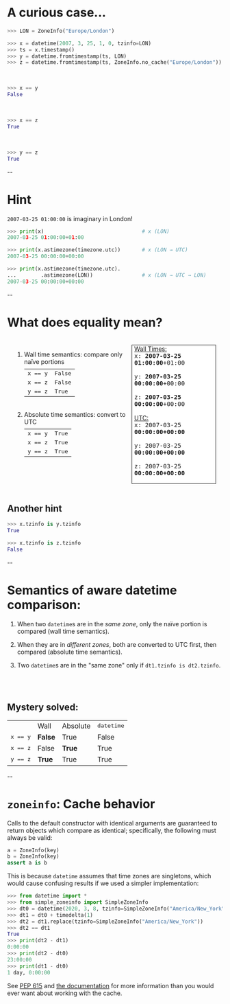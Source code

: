 # A curious case...

```python
>>> LON = ZoneInfo("Europe/London")

>>> x = datetime(2007, 3, 25, 1, 0, tzinfo=LON)
>>> ts = x.timestamp()
>>> y = datetime.fromtimestamp(ts, LON)
>>> z = datetime.fromtimestamp(ts, ZoneInfo.no_cache("Europe/London"))
```
<br/>

```python
>>> x == y
False
```
<fragment/>
<br/>


```python
>>> x == z
True
```
<fragment/>
<br/>

```python
>>> y == z
True
```
<fragment/>

--

# Hint

`2007-03-25 01:00:00` is imaginary in London!

```python
>>> print(x)                                # x (LON)
2007-03-25 01:00:00+01:00

>>> print(x.astimezone(timezone.utc))       # x (LON → UTC)
2007-03-25 00:00:00+00:00

>>> print(x.astimezone(timezone.utc).
...        .astimezone(LON))                # x (LON → UTC → LON)
2007-03-25 00:00:00+00:00
```

--


# What does equality mean?

<div style="display:flex; flex-flow: row nowrap; justify-content: space-between; align-items: flex-start; padding: 1rem;">

<div style="flex-grow: 2">
<ol>
    <li>Wall time semantics: compare only naïve portions<br/>
    <table style="margin-top: 0.5em">
        <tr>
            <td><tt>x == y</tt></td>
            <td><tt>False</tt></td>
        </tr>
        <tr>
            <td><tt>x == z</tt></td>
            <td><tt>False</tt></td>
        </tr>
        <tr>
            <td><tt>y == z</tt></td>
            <td><tt>True</tt></td>
        </tr>
    </table>
    <br/>
    </li>
    <li>Absolute time semantics: convert to UTC<br/>
    <table style="margin-top: 0.5em">
        <tr>
            <td><tt>x == y</tt></td>
            <td><tt>True</tt></td>
        </tr>
        <tr>
            <td><tt>x == z</tt></td>
            <td><tt>True</tt></td>
        </tr>
        <tr>
            <td><tt>y == z</tt></td>
            <td><tt>True</tt></td>
        </tr>
    </table>
    </li>
</ol>
</div>

<div style="border: 1px solid; padding-left: 5px; padding-right: 5px; background: #fff; align-items: flex-start">
<div class="fragment disappearing-fragment nospace-fragment fade-out" data-fragment-index="1">
<u>Wall Times:</u><br/>
<tt>
    x: <b>2007-03-25 01:00:00</b>+01:00<br/><br/>
    y: <b>2007-03-25 00:00:00</b>+00:00<br/><br/>
    z: <b>2007-03-25 00:00:00</b>+00:00<br/><br/>
</tt>
</div>
<div class = "fragment nospace-fragment fade-in " data-fragment-index="1">
<u>UTC:</u><br/>
<tt>
    x: 2007-03-25 <b>00:00:00+00:00</b><br/><br/>
    y: 2007-03-25 <b>00:00:00+00:00</b><br/><br/>
    z: 2007-03-25 <b>00:00:00+00:00</b><br/><br/>
</tt>
</div>
</div>
</div>

## Another hint <!-- .element: class="fragment" data-fragment-index="2" -->

```python
>>> x.tzinfo is y.tzinfo
True
```
<!-- .element: class="fragment" data-fragment-index="2" -->

```python
>>> x.tzinfo is z.tzinfo
False
```
<!-- .element: class="fragment" data-fragment-index="2" -->

--

# Semantics of aware datetime comparison:

1. When two `datetime`s are in the *same zone*, only the naïve portion is compared (wall time semantics).

2. When they are in *different zones*, both are converted to UTC first, then compared (absolute time semantics).

3. Two `datetime`s are in the "same zone" only if `dt1.tzinfo is dt2.tzinfo`.

<br/>
<br/>

## Mystery solved: <!-- .element: class="fragment" data-fragment-index="1" -->

<div class="fragment" data-fragment-index="1" style="text-align:center">
<table>
<tr>
    <td></td>
    <td>Wall</td>
    <td>Absolute</td>
    <td><tt>datetime</tt></td>
</tr>
<tr>
    <td><tt>x == y</tt></td>
    <td><b>False</b></td>
    <td>True</td>
    <td>False</td>
</tr>
<tr>
    <td><tt>x == z</tt></td>
    <td>False</td>
    <td><b>True</b></td>
    <td>True</td>
</tr>
<tr>
    <td><tt>y == z</tt></td>
    <td><b>True</b></td>
    <td>True</td>
    <td>True</td>
</tr>
</table>

</div>

--

# `zoneinfo`: Cache behavior

   Calls to the default constructor with identical arguments are guaranteed to return objects which compare as identical; specifically, the following must always be valid:

   ```python
   a = ZoneInfo(key)
   b = ZoneInfo(key)
   assert a is b
   ```

   This is because `datetime` assumes that time zones are singletons, which would cause confusing results if we used a simpler implementation:

   ```python
   >>> from datetime import *
   >>> from simple_zoneinfo import SimpleZoneInfo
   >>> dt0 = datetime(2020, 3, 8, tzinfo=SimpleZoneInfo("America/New_York"))
   >>> dt1 = dt0 + timedelta(1)
   >>> dt2 = dt1.replace(tzinfo=SimpleZoneInfo("America/New_York"))
   >>> dt2 == dt1
   True
   >>> print(dt2 - dt1)
   0:00:00
   >>> print(dt2 - dt0)
   23:00:00
   >>> print(dt1 - dt0)
   1 day, 0:00:00
   ```

See [PEP 615](https://www.python.org/dev/peps/pep-0615/) and [the documentation](https://docs.python.org/3/library/zoneinfo.html) for more information than you would ever want about working with the cache.
